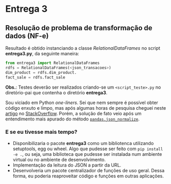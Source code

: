 # Entrega 3
## Resolução de problema de transformação de dados (NF-e)
Resultado é obtido instanciando a classe _RelationalDataFrames_ no script __entrega3.py__, da seguinte maneira:
```python
from entrega3 import RelationalDataFrames
rdfs = RelationalDataFrames(<json_transacoes>)
dim_product = rdfs.dim_product.
fact_sale = rdfs.fact_sale
```
__Obs.__: Testes deverão ser realizados criando-se um <code><script_teste>.py</code> no diretório-pai que contenha o diretório __entrega3__.

Sou viciado em Python _one-liners_. Sei que nem sempre é possível obter código enxuto e limpo, mas após algumas horas de pesquisa cheguei neste [artigo](https://stackoverflow.com/questions/38231591/split-explode-a-column-of-dictionaries-into-separate-columns-with-pandas "Split / Explode a column of dictionaries into separate columns with pandas") no [StackOverflow](https://stackoverflow.com/). Porém, a solução de fato veio após um entendimento mais apurado do método [<code>pandas.json_normalize</code>](https://pandas.pydata.org/pandas-docs/stable/reference/api/pandas.json_normalize.html). 

### E se eu tivesse mais tempo?
* Disponibilizaria o pacote __entrega3__ como um bibliotenca utilizando setuptools, egg ou wheel. Algo que pudesse ser feito com <code>pip install -e .</code>, ou seja, uma biblioteca que pudesse ser instalada num ambiente virtual ou no ambiente de desenvolvimento.
* Implementação da leitura do JSON a partir da URL.
* Desenvolveria um pacote centralizador de funções de uso geral. Dessa forma, eu poderia reaproveitar código e funções em outras aplicações.
